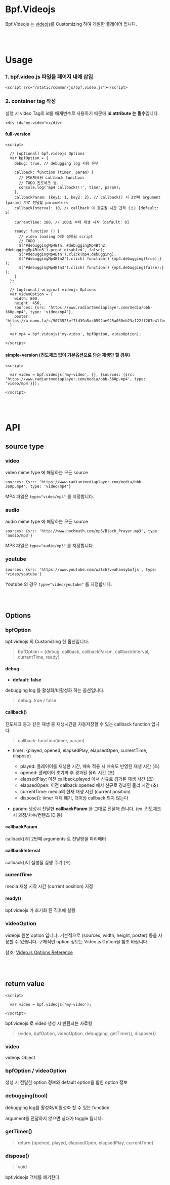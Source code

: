 # Bpf.Videojs

Bpf.Videojs 는 [videojs](https://videojs.com)를 Customizing 하여 개발한 플레이어 입니다.


<br><br>


# Usage
### 1. bpf.video.js 파일을 페이지 내에 삽입

```
<script src="/static/common/js/bpf.video.js"></script>
```


### 2. container tag 작성
실행 시 video Tag의 id를 매개변수로 사용하기 때문에 **id attribute 는 필수**입니다.


```
<div id="my-video"></div>
```



#### full-version
```
<script>

  // [optional] bpf.videojs Options
  var bpfOption = {
    debug: true, // debugging log 사용 유무
    
    callback: function (timer, param) {
      // 진도체크용 callback function
      // TODO 진도체크 등... 
      console.log('mp4 callback!!!', timer, param);
    },
    callbackParam: {key1: 1, key2: 2}, // callback() 시 2번째 argument [param] 으로 전달할 parameters
    callbackInterval: 10, // callback 이 호출될 시간 간격 (초) [default: 5]
    
    currentTime: 100, // 100초 부터 재생 시작 [default: 0]
    
    ready: function () {
      // video loading 이후 실행될 script
      // TODO ...
      $('#debuggingMp4Btn, #debuggingMp4Btn2, #debuggingMp4Btn3').prop('disabled', false);
      $('#debuggingMp4Btn').click(mp4.debugging);
      $('#debuggingMp4Btn2').click( function() {mp4.debugging(true);} );
      $('#debuggingMp4Btn3').click( function() {mp4.debugging(false);} );
    }
  };
  
  // [optional] original videojs Options
  var videoOption = {
    width: 800, 
    height: 450, 
    sources: {src: 'https://www.radiantmediaplayer.com/media/bbb-360p.mp4', type: 'video/mp4'},
    poster: 'https://w.namu.la/s/9073525ef7fd39a5ac0592ae925a030eb23a122ff207e41fb4f2867bbcb4db2df961ab065f3975196f04302569878624fd23fc41a1b6e0aa92b78835064f3b7572bf9a811fefa0eb422fa503f7273541deba6e35c0a710f05bbd2bbd0d06092f'
  }

  var mp4 = bpf.videojs('my-video', bpfOption, videoOption);
  
</script>
```


#### simple-version (진도체크 없이 기본옵션으로 단순 재생만 할 경우)
```
<script>

  var video = bpf.videojs('my-video', {}, {sources: {src: 'https://www.radiantmediaplayer.com/media/bbb-360p.mp4', type: 'video/mp4'}});
  
</script>
```



<br><br>


# API

## source type

### video
video mime type 에 해당하는 모든 source

```
sources: {src: 'https://www.radiantmediaplayer.com/media/bbb-360p.mp4', type: 'video/mp4'}
```

MP4 파일은 `type="video/mp4"` 를 지정합니다.



### audio
audio mime type 에 해당하는 모든 source

```
sources: {src: 'http://www.hochmuth.com/mp3/Bloch_Prayer.mp3', type: 'audio/mp3'}
```

MP3 파일은 `type="audio/mp3"` 를 지정합니다.




### youtube

```
sources: {src: 'https://www.youtube.com/watch?v=ahaosybofjs', type: 'video/youtube'}
```

Youtube 의 경우 `type="video/youtube"` 를 지정합니다.


<br><br>

## Options

### bpfOption

bpf.videojs 의 Customizing 한 옵션입니다.


> bpfOption = {debug, callback, callbackParam, callbackInterval, currentTime, ready}



#### debug

* **default: false**

debugging log 를 활성화/비활성화 하는 옵션입니다.


> debug: true / false



#### callback()

진도체크 등과 같은 재생 중 재생시간을 자동저장할 수 있는 callback function 입니다.


> callback: function(timer, param)


* timer: {played, opened, elapsedPlay, elapsedOpen, currentTime, dispose}
    * played: 플레이어를 재생한 시간, 배속 적용 시 배속도 반영된 재생 시간 (초)
    * opened: 플레이어 초기화 후 경과된 물리 시간 (초)
    * elapsedPlay: 이전 callback.played 에서 신규로 경과된 재생 시간 (초)
    * elapsedOpen: 이전 callback.opened 에서 신규로 경과된 물리 시간 (초)
    * currentTime: media의 현재 재생 시간 (current position)
    * dispose(): timer 객체 폐기, 더이상 callback 되지 않는다

* param: 생성시 전달한 **callbackParam** 을 그대로 전달해 줍니다. (ex. 진도체크 시 과정/차수/컨텐츠 ID 등)


#### callbackParam

callback()의 2번째 arguments 로 전달받을 파라메터


#### callbackInterval

callback()이 실행될 실행 주기 (초)



#### currentTime

media 재생 시작 시간 (current position) 지정





#### ready()

bpf.videojs 가 초기화 된 직후에 실행






### videoOption

videojs 원본 option 입니다. 
기본적으로 {sources, width, height, poster} 등을 사용할 수 있습니다.
구체적인 option 정보는 Video.js Option을 참조 바랍니다.

참조: [Video.js Options Reference](https://docs.videojs.com/tutorial-options.html)




<br><br>

## return value

```
<script>

  var video = bpf.videojs('my-video');
  
</script>
```



bpf.videojs 로 video 생성 시 반환되는 자료형


> {video, bpfOption, videoOption, debugging, getTimer(), dispose()}


### video

videojs Object


### bpfOption / videoOption

생성 시 전달한 option 정보와 default option을 합한 option 정보


### debugging(bool)

debugging log를 활성화/비활성화 할 수 있는 function

argument를 전달하지 않으면 상태가 toggle 됩니다.


### getTimer()

> return {opened, played, elapsedOpen, elapsedPlay, currentTime}



### dispose()

> void

bpf.videojs 객체를 폐기한다.






